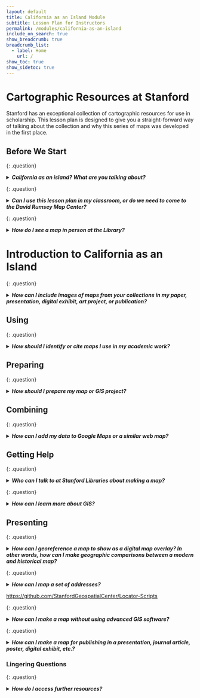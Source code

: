 ```yaml
---
layout: default
title: California as an Island Module
subtitle: Lesson Plan for Instructors
permalink: /modules/california-as-an-island
include_on_search: true
show_breadcrumb: true
breadcrumb_list:
  - label: Home
    url: /
show_toc: true
show_sidetoc: true
---
```


# Cartographic Resources at Stanford
Stanford has an exceptional collection of cartographic resources for use in scholarship. This lesson plan is designed to give you a straight-forward way of talking about the collection and why this series of maps was developed in the first place.

## Before We Start

{: .question}

<details>
  <summary><b><em>California as an island? What are you talking about?</em></b></summary>
  <div class="answer">
    <p>The David Rumsey Map Center has an extensive collection of maps that depict California as an island, instead of part of continental North America. Approximately 800 of these maps are available in the Glen McLaughlin collection. For more information about this collection, please click <a href="https://exhibits.stanford.edu/california-as-an-island" target="_blank">this link</a>. Alternatively, you can click <a href="https://searchworks.stanford.edu/view/zb871zd0767" target="_blank">this link</a> to access the library's online collection of these maps. If you need help finding maps, you can <a href="/contact">reach out to us</a> for assistance.</p>
  </div>
</details>

{: .question}

<details>
  <summary><b><em>Can I use this lesson plan in my classroom, or do we need to come to the David Rumsey Map Center?</em></b></summary>
  <div class="answer">
    <p>This module is organised to allow instructors to teach this material in their classrooms. While we regularly welcome classes to the DRMC, we realise that visiting the center in person may not always be possible. As such, we have digital copies of all the class materials available on this site!</p>
  </div>
</details>

{: .question}

<details>
  <summary><b><em>How do I see a map in person at the Library?</em></b></summary>
  <div class="answer">
    <p>You can request maps from the David Rumsey Map Center for viewing in the reading room. [More information on how to request maps.]</p>

    <p>Branner Library is an open stack collection, meaning you can browse the collection in person. [More information on visiting Branner Library.]</p>

  </div>
</details>

# Introduction to California as an Island

{: .question}

<details>
  <summary><b><em>How can I include images of maps from your collections in my paper, presentation, digital exhibit, art project, or publication?</em></b></summary>
  <div class="answer">
    <p>If a map from Stanford Libraries has been scanned and made available to you in <a href="https://searchworks.stanford.edu/" target="_blank">SearchWorks</a>, you can read the permissions statements on their page. Permissions statements will tell you how the map can be used, how to acknowledge it in your work, and who to contact for more information. Most of the time, there is a link to download the map image directly on its page. [Download links on Searchworks & DR.com; direct linking using IIIF; exporting map images from ArcGIS. Permissions?]</p>
   
  </div>
</details>

## Using

{: .question}

<details>
  <summary><b><em>How should I identify or cite maps I use in my academic work?</em></b></summary>
  <div class="answer">
    <p>When citing a map in your academic work, you should include the following information:
      [Examples; description of acceptable uses]
    </p>
    
  </div>
</details>

## Preparing

{: .question}

<details>
  <summary><b><em>How should I prepare my map or GIS project?</em></b></summary>
  <div class="answer">
    <p>Answer.
    </p>
  </div>
</details>

## Combining

{: .question}

<details>
  <summary><b><em>How can I add my data to Google Maps or a similar web map?</em></b></summary>
  <div class="answer">
    <p>Adding data to a Google maps-style web map can be done in several ways using Felt maps, ArcGIS Online, Google Earth Web, StoryMaps JS, Leaflet, Mapbox, OpenLayers, or MapLibre.</p>
  </div>
</details>

## Getting Help

{: .question}

<details>
  <summary><b><em>Who can I talk to at Stanford Libraries about making a map?</em></b></summary>
  <div class="answer">
    <p>If you need help making a map, you can reach out to the <a href="/contact">Stanford Geospatial Center</a> for assistance. The Geospatial Center offers consultations, workshops, and other resources to help you create maps for your research or projects.</p>
    <p>Branner and DRMC for examples for inspiration, project scoping, etc.</p>
  </div>
</details>

{: .question}

<details>
  <summary><b><em>How can I learn more about GIS?</em></b></summary>
<div class="answer">
    <p>
      Here are some resources to help you learn about Geographic Information Systems (GIS):
    </p>
    <ul>
      <li>
        <a href="#" target="_blank">Stanford GIS course?</a> - A Stanford course for learning GIS.
      </li>
      <li>
        <a href="#" target="_blank">[David Medeiros's consultation link?]</a> - Talk to an expert cartographer.
      </li>
      <li>
        <a href="#" target="_blank">Mapschool.io?</a> - Learn about GIS online.
      </li>
    </ul>

  </div>
</details>

## Presenting

{: .question}

<details>
  <summary><b><em>How can I georeference a map to show as a digital map overlay? In other words, how can I make geographic comparisons between a modern and historical map?</em></b></summary>
  <div class="answer">
       <p>There are several ways to go about this. Tutorials below are arranged with the easiest one at the top and become more complex as you go down the list. Let's add some here.</p>

        <ul>
            <li>
                <a href="https://kristinallarsen.github.io/cloud-ear/blog/georeferencing_tutorial/">
                    How to Georeference a Map in Allmaps to Display in Felt
                </a>
                <ul style="margin-left: 20px;">
                    <li>*Simple tutorial for creating a georeferenced overlay of a historical map image on a contemporary basemap in Felt.com, a cloud-based GIS application.*</li>
                </ul>
            </li>

            <li>
                <a href="https://storymaps.arcgis.com/stories/e8d1d13ca8894643970f315d16010ee9">
                    Georeferencing in QGIS
                </a>
                <ul style="margin-left: 20px;">
                    <li>*Learn to georeference historical maps in QGIS, a desktop GIS application, resulting in a more precise alignment between map image and location.*</li>
                </ul>
            </li>
        </ul>

</div>
  </details>

{: .question}

<details>
  <summary><b><em>How can I map a set of addresses?</em></b></summary>
  <div class="answer">
    <p>Geocoding is the process of converting addresses into geographic coordinates that can be used to create a map. The recommended resource for starting your geocoding work at Stanford is the <a href="https://guides.library.stanford.edu/sgc/services" target="_blank">Stanford Geospatial Center's Geocoding Services for Research Guide</a>.</p>
      
    <p>There are several ways to map a set of addresses. You can use a GIS software like ArcGIS or QGIS to geocode the addresses and create a map. You can also use online mapping tools like Google Maps or Mapbox to create a map of your addresses. If you need help mapping a set of addresses, you can reach out to the <a href="/contact">Stanford Geospatial Center</a> for assistance.</p>
  </div>
</details>

https://github.com/StanfordGeospatialCenter/Locator-Scripts

{: .question}

<details>
  <summary><b><em>How can I make a map without using advanced GIS software?</em></b></summary>
  <div class="answer">
    <p>SimplyAnalytics, Felt, Google My Maps, and ArcGIS Online are all tools that allow you to create maps without using advanced GIS software. These tools are user-friendly and offer a range of features for creating maps for research, projects, or presentations.</p>
  </div>
</details>

{: .question}

<details>
  <summary><b><em>How can I make a map for publishing in a presentation, journal article, poster, digital exhibit, etc.?</em></b></summary>
  <div class="answer">
    <p>There are several ways to create a map for publishing in a presentation, journal article, poster, digital exhibit, or other format. You can use GIS software like ArcGIS or QGIS to create a map and export it as an image or PDF. You can also use online mapping tools like Google My Maps or Mapbox to create a map and share it online. If you need help making a map for publishing, you can reach out to the <a href="/contact">Stanford Geospatial Center</a> for assistance.</p>
  </div>
</details>

### Lingering Questions

{: .question}

<details>
  <summary><b><em>How do I access further resources?</em></b></summary>
  <div class="answer">
    <p>You can search for maps in Stanford's collections using <a href="https://searchworks.stanford.edu/" target="_blank">SearchWorks</a>, the library's online catalog. You can also explore the <a href="https://www.davidrumsey.com/" target="_blank">David Rumsey Map Collection</a> for a wide range of historical maps. If you need help finding maps, you can <a href="/contact">reach out to us</a> for assistance.</p>
  </div>
</details>
